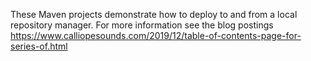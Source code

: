 These Maven projects demonstrate how to deploy to and from a local repository manager. 
For more information see the blog postings https://www.calliopesounds.com/2019/12/table-of-contents-page-for-series-of.html

